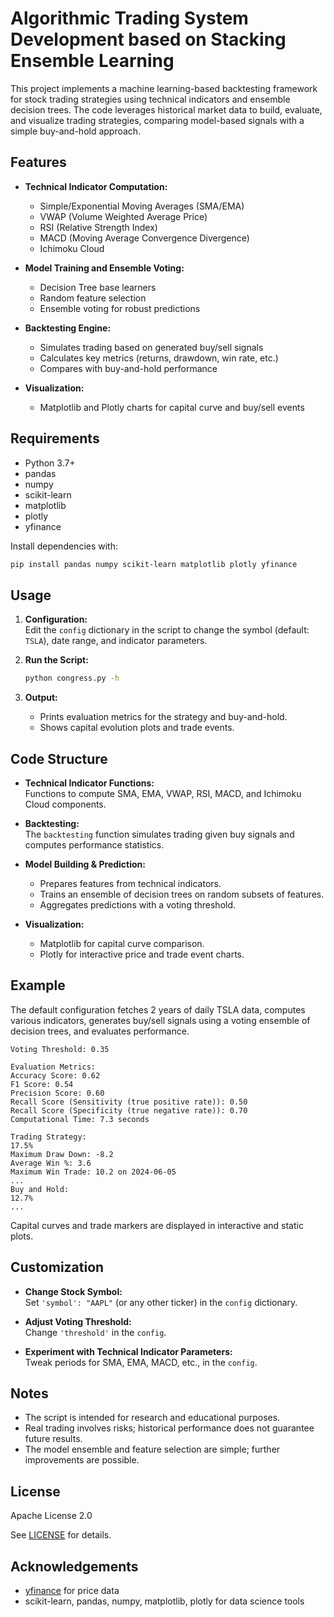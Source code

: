 # Algorithmic Trading System Development based on Stacking Ensemble Learning

This project implements a machine learning-based backtesting framework for stock trading strategies using technical indicators and ensemble decision trees. The code leverages historical market data to build, evaluate, and visualize trading strategies, comparing model-based signals with a simple buy-and-hold approach.

## Features

- **Technical Indicator Computation:** 
  - Simple/Exponential Moving Averages (SMA/EMA)
  - VWAP (Volume Weighted Average Price)
  - RSI (Relative Strength Index)
  - MACD (Moving Average Convergence Divergence)
  - Ichimoku Cloud

- **Model Training and Ensemble Voting:**
  - Decision Tree base learners
  - Random feature selection
  - Ensemble voting for robust predictions

- **Backtesting Engine:**
  - Simulates trading based on generated buy/sell signals
  - Calculates key metrics (returns, drawdown, win rate, etc.)
  - Compares with buy-and-hold performance

- **Visualization:**
  - Matplotlib and Plotly charts for capital curve and buy/sell events

## Requirements

- Python 3.7+
- pandas
- numpy
- scikit-learn
- matplotlib
- plotly
- yfinance

Install dependencies with:

```bash
pip install pandas numpy scikit-learn matplotlib plotly yfinance
```

## Usage

1. **Configuration:**  
   Edit the `config` dictionary in the script to change the symbol (default: `TSLA`), date range, and indicator parameters.

2. **Run the Script:**  
   ```bash
   python congress.py -h
   ```

3. **Output:**  
   - Prints evaluation metrics for the strategy and buy-and-hold.
   - Shows capital evolution plots and trade events.

## Code Structure

- **Technical Indicator Functions:**  
  Functions to compute SMA, EMA, VWAP, RSI, MACD, and Ichimoku Cloud components.

- **Backtesting:**  
  The `backtesting` function simulates trading given buy signals and computes performance statistics.

- **Model Building & Prediction:**  
  - Prepares features from technical indicators.
  - Trains an ensemble of decision trees on random subsets of features.
  - Aggregates predictions with a voting threshold.

- **Visualization:**  
  - Matplotlib for capital curve comparison.
  - Plotly for interactive price and trade event charts.

## Example

The default configuration fetches 2 years of daily TSLA data, computes various indicators, generates buy/sell signals using a voting ensemble of decision trees, and evaluates performance.

```
Voting Threshold: 0.35

Evaluation Metrics:
Accuracy Score: 0.62
F1 Score: 0.54
Precision Score: 0.60
Recall Score (Sensitivity (true positive rate)): 0.50
Recall Score (Specificity (true negative rate)): 0.70
Computational Time: 7.3 seconds

Trading Strategy:
17.5%
Maximum Draw Down: -8.2
Average Win %: 3.6
Maximum Win Trade: 10.2 on 2024-06-05
...
Buy and Hold:
12.7%
...
```

Capital curves and trade markers are displayed in interactive and static plots.

## Customization

- **Change Stock Symbol:**  
  Set `'symbol': "AAPL"` (or any other ticker) in the `config` dictionary.

- **Adjust Voting Threshold:**  
  Change `'threshold'` in the `config`.

- **Experiment with Technical Indicator Parameters:**  
  Tweak periods for SMA, EMA, MACD, etc., in the `config`.

## Notes

- The script is intended for research and educational purposes.  
- Real trading involves risks; historical performance does not guarantee future results.
- The model ensemble and feature selection are simple; further improvements are possible.

## License

Apache License 2.0

See [LICENSE](LICENSE) for details.

## Acknowledgements

- [yfinance](https://github.com/ranaroussi/yfinance) for price data
- scikit-learn, pandas, numpy, matplotlib, plotly for data science tools
